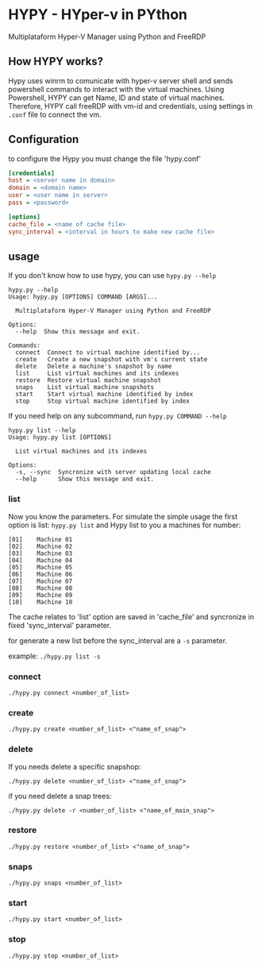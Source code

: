# HYPY - HYper-v in PYthon
Multiplataform Hyper-V Manager using Python and FreeRDP

## How HYPY works?

Hypy uses winrm to comunicate with hyper-v server shell and sends powershell commands to interact with the virtual machines. Using Powershell, HYPY can get Name, ID and state of virtual machines. Therefore, HYPY call freeRDP with vm-id and credentials, using settings in `.conf` file to connect the vm.

## Configuration
to configure the Hypy you must change the file 'hypy.conf'
```ini
[credentials]
host = <server name in domain>
domain = <domain name>
user = <user name in server>
pass = <password>

[options]
cache_file = <name of cache file>
sync_interval = <interval in hours to make new cache file>
```

## usage
If you don't know how to use hypy, you can use `hypy.py --help`
```
hypy.py --help
Usage: hypy.py [OPTIONS] COMMAND [ARGS]...

  Multiplataform Hyper-V Manager using Python and FreeRDP

Options:
  --help  Show this message and exit.

Commands:
  connect  Connect to virtual machine identified by...
  create   Create a new snapshot with vm's current state
  delete   Delete a machine's snapshot by name
  list     List virtual machines and its indexes
  restore  Restore virtual machine snapshot
  snaps    List virtual machine snapshots
  start    Start virtual machine identified by index
  stop     Stop virtual machine identified by index

```
If you need help on any subcommand, run `hypy.py COMMAND --help`
```
hypy.py list --help
Usage: hypy.py list [OPTIONS]

  List virtual machines and its indexes

Options:
  -s, --sync  Syncronize with server updating local cache
  --help      Show this message and exit.
```

### list
Now you know the parameters. For simulate the simple usage the first option is list: `hypy.py list` and Hypy list to you a machines for number:
```
[01]    Machine 01
[02]    Machine 02
[03]    Machine 03
[04]    Machine 04
[05]    Machine 05
[06]    Machine 06
[07]    Machine 07
[08]    Machine 08
[09]    Machine 09
[10]    Machine 10
```

The cache relates to 'list' option are saved in 'cache_file' and syncronize in fixed 'sync_interval' parameter.

for generate a new list before the sync_interval are a `-s` parameter.

example:
`./hypy.py list -s`

### connect

    ./hypy.py connect <number_of_list>
### create

    ./hypy.py create <number_of_list> <"name_of_snap">
### delete
If you needs delete a specific snapshop:

    ./hypy.py delete <number_of_list> <"name_of_snap">

if you need delete a snap trees:

    ./hypy.py delete -r <number_of_list> <"name_of_main_snap">
### restore

    ./hypy.py restore <number_of_list> <"name_of_snap">
### snaps

    ./hypy.py snaps <number_of_list>
### start

    ./hypy.py start <number_of_list>
### stop

    ./hypy.py stop <number_of_list>

